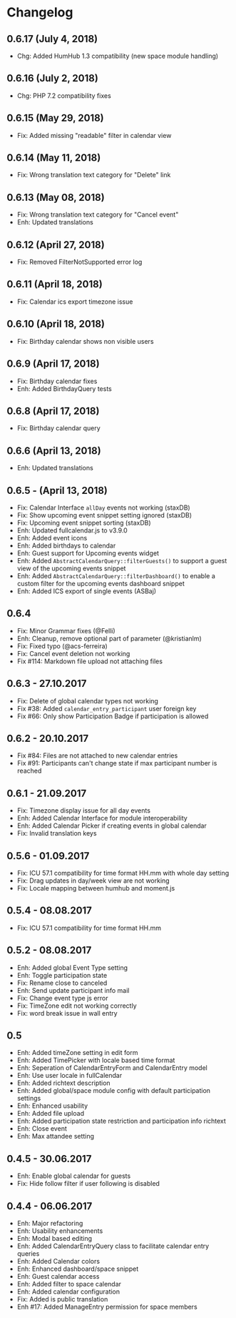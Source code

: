 Changelog
=========

0.6.17  (July 4, 2018)
-----------------------
- Chg: Added HumHub 1.3 compatibility (new space module handling)


0.6.16  (July 2, 2018)
-----------------------
- Chg: PHP 7.2 compatibility fixes


0.6.15  (May 29, 2018)
-----------------------
- Fix: Added missing "readable" filter in calendar view


0.6.14  (May 11, 2018)
-----------------------
- Fix: Wrong translation text category for "Delete" link


0.6.13  (May 08, 2018)
-----------------------
- Fix: Wrong translation text category for "Cancel event"
- Enh: Updated translations


0.6.12  (April 27, 2018)
-----------------------
- Fix: Removed FilterNotSupported error log


0.6.11  (April 18, 2018)
-----------------------
- Fix: Calendar ics export timezone issue


0.6.10  (April 18, 2018)
-----------------------
- Fix: Birthday calendar shows non visible users


0.6.9  (April 17, 2018)
-----------------------
- Fix: Birthday calendar fixes
- Enh: Added BirthdayQuery tests


0.6.8  (April 17, 2018)
-----------------------
- Fix: Birthday calendar query


0.6.6  (April 13, 2018)
-----------------------
- Enh: Updated translations


0.6.5 - (April 13, 2018)
------------------------
- Fix: Calendar Interface `allDay` events not working (staxDB)
- Fix: Show upcoming event snippet setting ignored (staxDB)
- Fix: Upcoming event snippet sorting (staxDB)
- Enh: Updated fullcalendar.js to v3.9.0
- Enh: Added event icons
- Enh: Added birthdays to calendar
- Enh: Guest support for Upcoming events widget
- Enh: Added `AbstractCalendarQuery::filterGuests()` to support a guest view of the upcoming events snippet
- Enh: Added `AbstractCalendarQuery::filterDashboard()` to enable a custom filter for the upcoming events dashboard snippet
- Enh: Added ICS export of single events (ASBaj)


0.6.4 
-----
- Fix: Minor Grammar fixes (@Felli)
- Enh: Cleanup, remove optional part of parameter (@kristianlm)
- Fix: Fixed typo (@acs-ferreira) 
- Fix: Cancel event deletion not working
- Fix #114: Markdown file upload not attaching files


0.6.3 - 27.10.2017
------------------
- Fix: Delete of global calendar types not working
- Fix #38: Added `calendar_entry_participant` user foreign key
- Fix #66: Only show Participation Badge if participation is allowed


0.6.2 - 20.10.2017
------------------
- Fix #84: Files are not attached to new calendar entries
- Fix #91: Participants can't change state if max participant number is reached


0.6.1 - 21.09.2017
------------------
- Fix: Timezone display issue for all day events
- Enh: Added Calendar Interface for module interoperability
- Enh: Added Calendar Picker if creating events in global calendar
- Fix: Invalid translation keys


0.5.6 - 01.09.2017
------------------
- Fix: ICU 57.1 compatibility for time format HH.mm with whole day setting
- Fix: Drag updates in day/week view are not working
- Fix: Locale mapping between humhub and moment.js


0.5.4 - 08.08.2017
------------------
- Fix: ICU 57.1 compatibility for time format HH.mm


0.5.2 - 08.08.2017
------------------
- Enh: Added global Event Type setting
- Enh: Toggle participation state
- Fix: Rename close to canceled
- Enh: Send update participant info mail
- Fix: Change event type js error
- Fix: TimeZone edit not working correctly
- Fix: word break issue in wall entry


0.5 
----
- Enh: Added timeZone setting in edit form
- Enh: Added TimePicker with locale based time format
- Enh: Seperation of CalendarEntryForm and CalendarEntry model
- Enh: Use user locale in fullCalendar
- Enh: Added richtext description
- Enh: Added global/space module config with default participation settings
- Enh: Enhanced usability
- Enh: Added file upload
- Enh: Added participation state restriction and participation info richtext
- Enh: Close event
- Enh: Max attandee setting

0.4.5 - 30.06.2017
------------------
- Enh: Enable global calendar for guests
- Fix: Hide follow filter if user following is disabled


0.4.4 - 06.06.2017
------------------
- Enh: Major refactoring
- Enh: Usability enhancements
- Enh: Modal based editing
- Enh: Added CalendarEntryQuery class to facilitate calendar entry queries
- Enh: Added Calendar colors
- Enh: Enhanced dashboard/space snippet
- Enh: Guest calendar access
- Enh: Added filter to space calendar
- Enh: Added calendar configuration
- Fix: Added is public translation
- Enh #17: Added ManageEntry permission for space members
